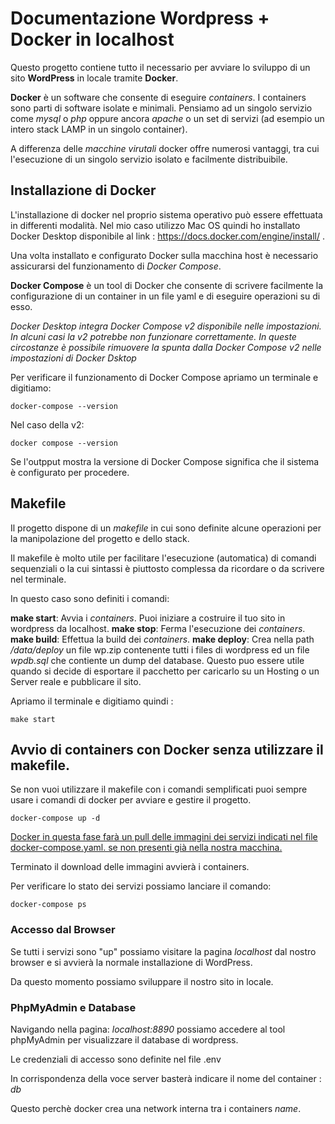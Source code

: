 # Documentazione Wordpress + Docker in localhost

Questo progetto contiene tutto il necessario per avviare lo sviluppo di un sito <b>WordPress</b> in locale tramite <b>Docker</b>.

<strong>Docker</strong> è un software che consente di eseguire <em>containers</em>. 
I containers sono parti di software isolate e minimali. Pensiamo ad un singolo servizio come <em>mysql</em> o <em>php</em> oppure ancora <em>apache</em> o un set di servizi (ad esempio un intero stack LAMP in un singolo container). 

A differenza delle <em>macchine virutali</em> docker offre numerosi vantaggi, tra cui l'esecuzione di un singolo servizio isolato e facilmente distribuibile. 

## Installazione di Docker

L'installazione di docker nel proprio sistema operativo può essere effettuata in differenti modalità.
Nel mio caso utilizzo Mac OS quindi ho installato Docker Desktop disponibile al link : https://docs.docker.com/engine/install/ . 

Una volta installato e configurato Docker sulla macchina host è necessario assicurarsi del funzionamento di <em>Docker Compose</em>.

<b>Docker Compose</b> è un tool di Docker che consente di scrivere facilmente la configurazione di un container in un file yaml e di eseguire operazioni su di esso. 

<em>Docker Desktop integra Docker Compose v2 disponibile nelle impostazioni. In alcuni casi la v2 potrebbe non funzionare correttamente. In queste circostanze è possibile rimuovere la spunta dalla Docker Compose v2 nelle impostazioni di Docker Dsktop</em>

Per verificare il funzionamento di Docker Compose apriamo un terminale e digitiamo:

<pre><code>docker-compose --version</code></pre>

Nel caso della v2:

<pre><code>docker compose --version</code></pre>

Se l'outpput mostra la versione di Docker Compose significa che il sistema è configurato per procedere. 

## Makefile

Il progetto dispone di un <em>makefile</em> in cui sono definite alcune operazioni per la manipolazione del progetto e dello stack. 

Il makefile è molto utile per facilitare l'esecuzione (automatica) di comandi sequenziali o la cui sintassi è piuttosto complessa da ricordare o da scrivere nel terminale. 

In questo caso sono definiti i comandi:

<b>make start</b>: Avvia i <em>containers</em>. Puoi iniziare a costruire il tuo sito in wordpress da localhost. 
<b>make stop</b>: Ferma l'esecuzione dei <em>containers</em>.
<b>make build</b>: Effettua la build dei <em>containers</em>.
<b>make deploy</b>: Crea nella path <em>/data/deploy</em> un file </em>wp.zip</em> contenente tutti i files di wordpress ed un file <em>wpdb.sql</em> che contiente un dump del database. Questo puo essere utile quando si decide di esportare il pacchetto per caricarlo su un Hosting o un Server reale e pubblicare il sito. 

Apriamo il terminale e digitiamo quindi : 
<pre><code>make start</code></pre>

## Avvio di containers con Docker senza utilizzare il makefile. 

Se non vuoi utilizzare il makefile con i comandi semplificati puoi sempre usare i comandi di docker per avviare e gestire il progetto.

<pre><code>docker-compose up -d</code></pre>

<u>Docker in questa fase farà un pull delle immagini dei servizi indicati nel file docker-compose.yaml. se non presenti già nella nostra macchina. </u>

Terminato il download delle immagini avvierà i containers. 

Per verificare lo stato dei servizi possiamo lanciare il comando: 
<pre><code>docker-compose ps</code></pre>

### Accesso dal Browser

Se tutti i servizi sono "up" possiamo visitare la pagina <em>localhost</em> dal nostro browser e si avvierà la normale installazione di WordPress.

Da questo momento possiamo sviluppare il nostro sito in locale.

### PhpMyAdmin e Database

Navigando nella pagina: <em>localhost:8890</em> possiamo accedere al tool phpMyAdmin per visualizzare il database di wordpress. 

Le credenziali di accesso sono definite nel file .env

In corrispondenza della voce server basterà indicare il nome del container : <em>db</em>

Questo perchè docker crea una network interna tra i containers <em>name</em>.





